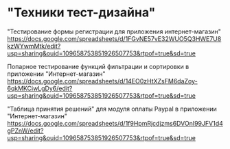 # "Техники тест-дизайна"
"Тестирование формы регистрации для приложения интернет-магазин"
https://docs.google.com/spreadsheets/d/1FGvNE57vE32WUO5Q3HWE7U8kzWYwmMtk/edit?usp=sharing&ouid=109658753851926507753&rtpof=true&sd=true

Попарное тестирование функций фильтрации и сортировки в приложении "Интернет-магазин"
https://docs.google.com/spreadsheets/d/14EO0zHtXZsFM6daZoy-6qkMKCiwLgDy6/edit?usp=sharing&ouid=109658753851926507753&rtpof=true&sd=true

"Таблица принятия решений" для модуля оплаты Paypal в приложении "Интернет-магазин"
https://docs.google.com/spreadsheets/d/1f9HpmRjcdjzms6DVOnI99JFV1d4gPZnW/edit?usp=sharing&ouid=109658753851926507753&rtpof=true&sd=true
